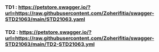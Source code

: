 ### TD1 : https://petstore.swagger.io/?url=https://raw.githubusercontent.com/Zoherifitia/swagger-STD21063/main/STD21063.yaml
### TD2 : https://petstore.swagger.io/?url=https://raw.githubusercontent.com/Zoherifitia/swagger-STD21063/main/TD2-STD21063.yml
